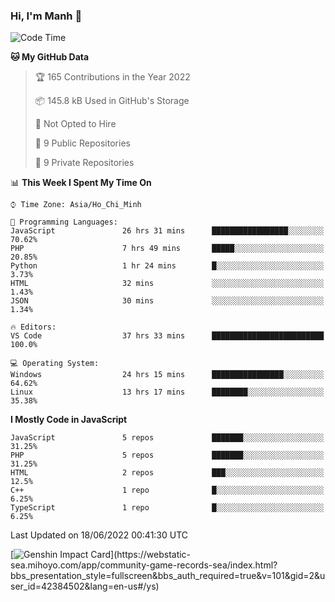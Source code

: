 ### Hi, I'm Manh 👋

<!--START_SECTION:waka-->
![Code Time](http://img.shields.io/badge/Code%20Time-0%20secs-blue)

**🐱 My GitHub Data** 

> 🏆 165 Contributions in the Year 2022
 > 
> 📦 145.8 kB Used in GitHub's Storage 
 > 
> 🚫 Not Opted to Hire
 > 
> 📜 9 Public Repositories 
 > 
> 🔑 9 Private Repositories  
 > 
📊 **This Week I Spent My Time On** 

```text
⌚︎ Time Zone: Asia/Ho_Chi_Minh

💬 Programming Languages: 
JavaScript               26 hrs 31 mins      █████████████████░░░░░░░░   70.62% 
PHP                      7 hrs 49 mins       █████░░░░░░░░░░░░░░░░░░░░   20.85% 
Python                   1 hr 24 mins        █░░░░░░░░░░░░░░░░░░░░░░░░   3.73% 
HTML                     32 mins             ░░░░░░░░░░░░░░░░░░░░░░░░░   1.43% 
JSON                     30 mins             ░░░░░░░░░░░░░░░░░░░░░░░░░   1.34%

🔥 Editors: 
VS Code                  37 hrs 33 mins      █████████████████████████   100.0%

💻 Operating System: 
Windows                  24 hrs 15 mins      ████████████████░░░░░░░░░   64.62% 
Linux                    13 hrs 17 mins      ████████░░░░░░░░░░░░░░░░░   35.38%

```

**I Mostly Code in JavaScript** 

```text
JavaScript               5 repos             ███████░░░░░░░░░░░░░░░░░░   31.25% 
PHP                      5 repos             ███████░░░░░░░░░░░░░░░░░░   31.25% 
HTML                     2 repos             ███░░░░░░░░░░░░░░░░░░░░░░   12.5% 
C++                      1 repo              █░░░░░░░░░░░░░░░░░░░░░░░░   6.25% 
TypeScript               1 repo              █░░░░░░░░░░░░░░░░░░░░░░░░   6.25%

```



 Last Updated on 18/06/2022 00:41:30 UTC
<!--END_SECTION:waka-->

[![Genshin Impact Card](https://api.mn07.xyz/genshin/card/42384502?)](https://webstatic-sea.mihoyo.com/app/community-game-records-sea/index.html?bbs_presentation_style=fullscreen&bbs_auth_required=true&v=101&gid=2&user_id=42384502&lang=en-us#/ys)
